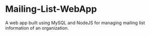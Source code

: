 # Mailing-List-WebApp
A web app built using MySQL and NodeJS for managing mailing list information of an organization.
